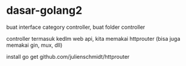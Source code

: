 # dasar-golang2
buat interface category controller, buat folder controller

controller termasuk kedlm web api, kita memakai httprouter (bisa juga memakai gin, mux, dll)

install go get github.com/julienschmidt/httprouter
